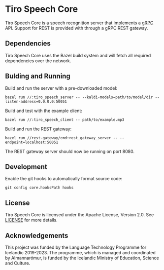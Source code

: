 # Tiro Speech Core

Tiro Speech Core is a speech recognition server that implements a
[gRPC](./proto/tiro/speech/v1alpha/speech.proto) API. Support for REST is
provided with through a gRPC REST gateway.

## Dependencies

Tiro Speech Core uses the Bazel build system and will fetch all required
dependencies over the network.

## Bulding and Running

Build and run the server with a pre-downloaded model:

    bazel run //:tiro_speech_server -- --kaldi-models=path/to/model/dir --listen-address=0.0.0.0:50051

Build and test with the example client:

    bazel run //:tiro_speech_client -- path/to/example.mp3 

Build and run the REST gateway:

    bazel run //rest-gateway/cmd:rest_gateway_server -- --endpoint=localhost:50051

The REST gateway server should now be running on port 8080.

## Development

Enable the git hooks to automatically format source code:

    git config core.hooksPath hooks

## License

Tiro Speech Core is licensed under the Apache License, Version 2.0. See
[LICENSE](LICENSE) for more details.

## Acknowledgements

This project was funded by the Language Technology Programme for Icelandic
2019-2023. The programme, which is managed and coordinated by Almannarómur, is
funded by the Icelandic Ministry of Education, Science and Culture.
